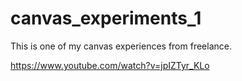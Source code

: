 # canvas_experiments_1

This is one of my canvas experiences from freelance.

https://www.youtube.com/watch?v=jpIZTyr_KLo
